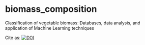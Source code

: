 # biomass_composition
Classification of vegetable biomass: Databases, data analysis, and application of Machine Learning techniques

Cite as: [![DOI](https://zenodo.org/badge/447378720.svg)](https://zenodo.org/badge/latestdoi/447378720)
